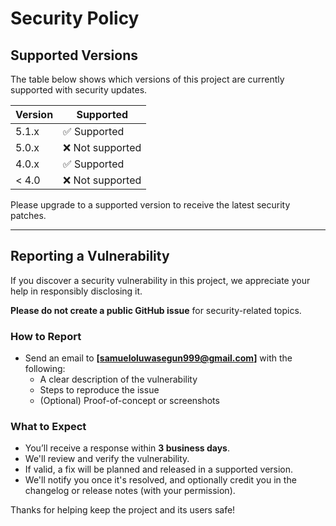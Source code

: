 # Security Policy

## Supported Versions

The table below shows which versions of this project are currently supported with security updates.

| Version | Supported          |
| ------- | ------------------ |
| 5.1.x   | ✅ Supported        |
| 5.0.x   | ❌ Not supported    |
| 4.0.x   | ✅ Supported        |
| < 4.0   | ❌ Not supported    |

Please upgrade to a supported version to receive the latest security patches.

---

## Reporting a Vulnerability

If you discover a security vulnerability in this project, we appreciate your help in responsibly disclosing it.

**Please do not create a public GitHub issue** for security-related topics.

### How to Report

- Send an email to **[samueloluwasegun999@gmail.com]** with the following:
  - A clear description of the vulnerability
  - Steps to reproduce the issue
  - (Optional) Proof-of-concept or screenshots

### What to Expect

- You’ll receive a response within **3 business days**.
- We'll review and verify the vulnerability.
- If valid, a fix will be planned and released in a supported version.
- We'll notify you once it's resolved, and optionally credit you in the changelog or release notes (with your permission).

Thanks for helping keep the project and its users safe!
